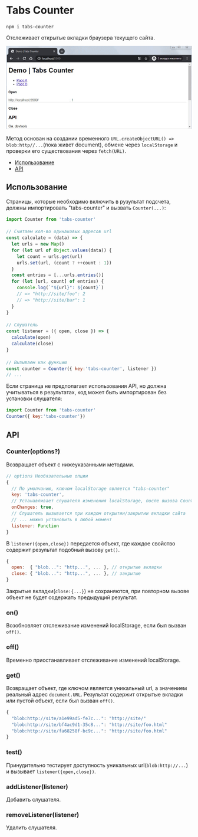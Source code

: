 
# Tabs Counter

    npm i tabs-counter

Отслеживает открытые вкладки браузера текущего сайта.

![](doc/demo-tabs-counter.gif)

Метод основан на создании временного `URL.createObjectURL() => blob:http//...`(пока живет document), обмене через `localStorage` и проверки его существования через `fetch(URL)`.

* [Использование](#использование)
* [API](#api)

## Использование

Страницы, которые необходимо включить в рузультат подсчета, должны импортировать "tabs-counter" и вызвать `Counter(...)`:

```js
import Counter from 'tabs-counter'

// Считаем кол-во одинаковых адресов url
const calculate = (data) => {
  let urls = new Map()
  for (let url of Object.values(data)) {
    let count = urls.get(url)
    urls.set(url, (count ? ++count : 1))
  }
  const entries = [...urls.entries()]
  for (let [url, count] of entries) {
    console.log(`"${url}": ${count}`)
    // => "http://site/foo": 2
    // => "http://site/bar": 1
  }
}

// Слушатель
const listener = ({ open, close }) => {
  calculate(open)
  calculate(close)
}

// Вызываем как функцию
const counter = Counter({ key:'tabs-counter', listener })
// ...
```

Если страница не предполагает использования API, но должна учитываться в результатах, код может быть импортирован без установки слушателя:

```js
import Counter from 'tabs-counter'
Counter({ key:'tabs-counter'})
```

## API

### Counter(options?)

Возвращает объект с нижеуказанными методами.

```js
// options Необязательные опции
{
  // По умолчанию, ключом localStorage является "tabs-counter"
  key: 'tabs-counter',
  // Устанавливает слушателя изменения localStorage, после вызова Counter(...)
  onChanges: true,
  // Слушатель вызывается при каждом открытии/закрытии вкладки сайта
  // ... можно установить в любой момент
  listener: Function
}
```

В `listener({open,close})` передается объект, где каждое свойство содержит результат подобный вызову `get()`.

```js
{
  open:  { "blob...": "http...", ... }, // открытые вкладки
  close: { "blob...": "http...", ... }, // закрытые
}
```

Закрытые вкладки(`close:{...}`) не сохраняются, при повторном вызове объект не будет содержать предыдущий результат.

### on()

Возобновляет отслеживание изменений localStorage, если был вызван `off()`.

### off()

Временно приостанавливает отслеживание изменений localStorage.

### get()

Возвращает объект, где ключом является уникальный url, а значением реальный адрес `document.URL`. Результат содержит открытые вкладки или пустой объект, если был вызван `off()`.

```js
{
  "blob:http://site/a1e99ad5-fe7c...": "http://site/"
  "blob:http://site/bf4ac9d1-35c8...": "http://site/foo.html"
  "blob:http://site/fa68258f-bc9c...": "http://site/foo.html"
}
```

### test()

Принудительно тестирует доступность уникальных url(`blob:http://...`) и вызывает `listener({open,close})`.

### addListener(listener)

Добавить слушателя.

### removeListener(listener)

Удалить слушателя.
